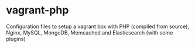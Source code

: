 vagrant-php
===========

Configuration files to setup a vagrant box with PHP (compiled from source), Nginx, MySQL, MongoDB, Memcached and Elasticsearch (with some plugins)

